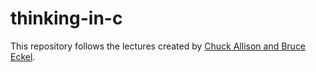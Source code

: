 # thinking-in-c

This repository follows the lectures created by [Chuck Allison and Bruce Eckel](https://archive.org/details/ThinkingInC).
